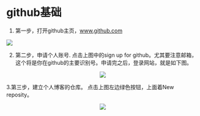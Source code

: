 # github基础
1. 第一步，打开github主页，www.github.com
    <center>
  <img src="https://raw.githubusercontent.com/kingsone995/kingsone995.github.io/master/stepbystep/first.png" > 
</center>
   
2. 第二步，申请个人账号.
   点击上图中的sign up for github。尤其要注意邮箱，这个将是你在github的主要识别号。申请完之后，登录网站，就是如下图。
<center>
   <img src="https://raw.githubusercontent.com/kingsone995/kingsone995.github.io/master/stepbystep/second.png" > 
</center>

3.第三步，建立个人博客的仓库。
  点击上图左边绿色按钮，上面着New reposity。
<center>
   <img src="https://raw.githubusercontent.com/kingsone995/kingsone995.github.io/master/stepbystep/third.png" > 
</center>
